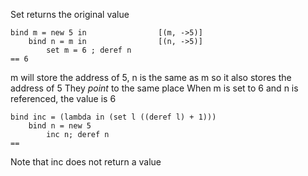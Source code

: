Set returns the original value

```
bind m = new 5 in                [(m, ->5)]
	bind n = m in                [(n, ->5)]
		set m = 6 ; deref n      
== 6
```
m will store the address of 5, n is the same as m so it also stores the address of 5
They *point* to the same place
When m is set to 6 and n is referenced, the value is 6


```
bind inc = (lambda in (set l ((deref l) + 1)))
	bind n = new 5
		inc n; deref n
==
```
Note that inc does not return a value 

